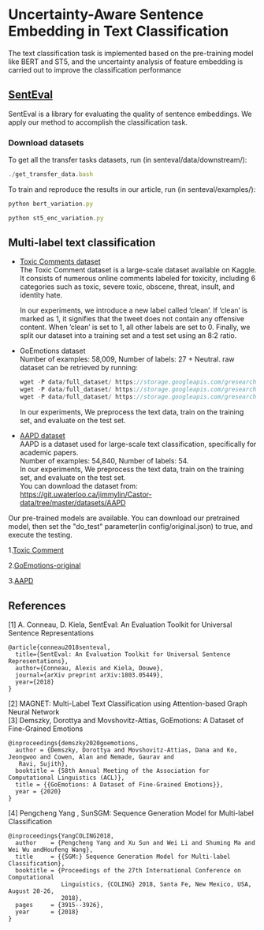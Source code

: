 # Uncertainty-Aware Sentence Embedding in Text Classification
The text classification task is implemented based on the pre-training model like BERT and ST5, and the uncertainty analysis of feature embedding is carried out to improve the classification performance
## [SentEval](https://github.com/facebookresearch/SentEval) 
SentEval is a library for evaluating the quality of sentence embeddings. We apply our method to accomplish the classification task.
### Download datasets
To get all the transfer tasks datasets, run (in senteval/data/downstream/):   
```javascript copy
./get_transfer_data.bash
```
To train and reproduce the results in our article, run (in senteval/examples/):
```javascript copy
python bert_variation.py
```
```javascript copy
python st5_enc_variation.py
```

## Multi-label text classification

* [Toxic Comments dataset](https://www.kaggle.com/competitions/jigsaw-toxic-comment-classification-challenge/data)  
  The Toxic Comment dataset is a large-scale dataset available on Kaggle. It consists of numerous online comments 
  labeled for toxicity, including 6 categories such as toxic, severe toxic, obscene, threat, insult, and identity hate.

  In our experiments, we introduce a new label called ’clean’. If ’clean’ is marked as 1, it signifies that the tweet does not contain any offensive content.
  When ’clean’ is set to 1, all other labels are set to 0. Finally, we split our dataset into a training set and a test set using an 8:2 ratio.
  
* GoEmotions dataset  
  Number of examples: 58,009, Number of labels: 27 + Neutral.
  raw dataset can be retrieved by running:
  ```javascript copy
  wget -P data/full_dataset/ https://storage.googleapis.com/gresearch/goemotions/data/full_dataset/goemotions_1.csv
  wget -P data/full_dataset/ https://storage.googleapis.com/gresearch/goemotions/data/full_dataset/goemotions_2.csv
  wget -P data/full_dataset/ https://storage.googleapis.com/gresearch/goemotions/data/full_dataset/goemotions_3.csv
  ```
  In our experiments, We preprocess the text data, train on the training set, and evaluate on the test set.
  
* [AAPD dataset](https://git.uwaterloo.ca/jimmylin/Castor-data/tree/master/datasets/AAPD)   
  AAPD is a dataset used for large-scale text classification, specifically for academic papers.  
  Number of examples: 54,840, Number of labels: 54.  
  In our experiments, We preprocess the text data, train on the training set, and evaluate on the test set.  
  You can download the dataset from: https://git.uwaterloo.ca/jimmylin/Castor-data/tree/master/datasets/AAPD
  
Our pre-trained models are available. You can download our pretrained model, then set the "do_test" parameter(in config/original.json) to true, and execute the testing. 

  1.[Toxic Comment](https://huggingface.co/maker666/Toxic_Comment) 

  2.[GoEmotions-original](https://huggingface.co/maker666/GoEmotions_Original) 

  3.[AAPD](https://huggingface.co/maker666/AAPD) 

## References
[1] A. Conneau, D. Kiela, SentEval: An Evaluation Toolkit for Universal Sentence Representations
```
@article{conneau2018senteval,
  title={SentEval: An Evaluation Toolkit for Universal Sentence Representations},
  author={Conneau, Alexis and Kiela, Douwe},
  journal={arXiv preprint arXiv:1803.05449},
  year={2018}
}
```
[2] MAGNET: Multi-Label Text Classification using Attention-based Graph Neural Network  
[3] Demszky, Dorottya and Movshovitz-Attias, GoEmotions: A Dataset of Fine-Grained Emotions
```
@inproceedings{demszky2020goemotions,
  author = {Demszky, Dorottya and Movshovitz-Attias, Dana and Ko, Jeongwoo and Cowen, Alan and Nemade, Gaurav and 
   Ravi, Sujith},
  booktitle = {58th Annual Meeting of the Association for Computational Linguistics (ACL)},
  title = {{GoEmotions: A Dataset of Fine-Grained Emotions}},
  year = {2020}
}
```
[4] Pengcheng Yang , SunSGM: Sequence Generation Model for Multi-label Classification
```
@inproceedings{YangCOLING2018,
  author    = {Pengcheng Yang and Xu Sun and Wei Li and Shuming Ma and Wei Wu andHoufeng Wang},
  title     = {{SGM:} Sequence Generation Model for Multi-label Classification},
  booktitle = {Proceedings of the 27th International Conference on Computational
               Linguistics, {COLING} 2018, Santa Fe, New Mexico, USA, August 20-26,
               2018},
  pages     = {3915--3926},
  year      = {2018}
}
```


